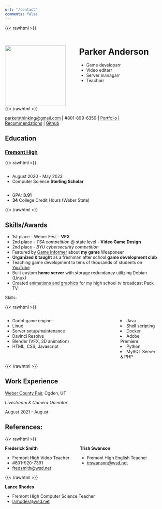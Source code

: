 ```yaml
---
url: "/contact"
comments: false
---
```


{{< rawhtml >}}
<div style="display: flex; justify-content: flex-start; flex-wrap: wrap; height=200px">
<img src="/images/profile/profile-pic.webp" height=200px style="margin: 35px 45px 0px 0px" />
 <div width=auto style="line-height: normal;">
  <h1>Parker Anderson</h1>
  <ul>
   <li>Game developarr</li>
   <li>Video editarr</li>
   <li>Server managarr</li>
   <li>Teacharr</li>
  </ul>
 </div>
</div>
{{< /rawhtml >}}

parkersthinking@gmail.com | #801-899-6359 | [Portfolio](/videos) | [Recommendations](/recommendations) | [Github](https://github.com/HelamanWarrior/) 

## Education

### [Fremont High](http://fremont.wsd.net/en/)

{{< rawhtml >}}
<div style="display: flex; flex-wrap: wrap;">
 <div style="flex-grow: 1">
  <ul>
  <li>August 2020 - May 2023</li>
  <li>Computer Science <strong>Sterling Scholar</strong></li>
  </ul>
 </div>
 <div style="flex-grow: 1; flex-basis: 1;">
  <ul "list-style-position: inside;">
  <li>GPA: <strong>3.91</strong></li>
  <li><strong>34</strong> College Credit Hours (Weber State)</li>
  </ul>
 </div>
</div>
{{< /rawhtml >}}


## Skills/Awards

- 1st place - Weber Fest - **VFX**
- 2nd place - *TSA competition* @ state level - **Video Game Design**
- 2nd place - *BYU cybersecurity competition*
- Featured by [Game Informer](https://www.gameinformer.com/2022/02/14/weaponeer-a-game-developed-by-a-17-year-old-that-you-can-play-with-one-hand-is-out-today) about **my game** Weaponeer
- **Organized & taught** as a freshman after school **game development club**
- Teaching game development to tens of thousands of students on [YouTube](https://www.youtube.com/c/@plug_world)
- Built custom **home server** with storage redundancy utilizing Debian (Linux)
- Created [animations and graphics](/videos/) for my high school tv broadcast Pack TV

Skills:

{{< rawhtml >}}
<div style="display: flex; flex-wrap: wrap;">
 <div style="flex-grow: 1;">
  <ul>
   <li>Godot game engine</li>
   <li>Linux</li>
   <li>Server setup/maintenance</li>
   <li>Davinci Resolve</li>
   <li>Blender (VFX, 3D animation)</li>
   <li>HTML, CSS, Javascript</li>
  </ul>
 </div>
 <div style="flex-grow: 1; flex-basis: 0;">
  <ul style="list-style-position: inside;">       
   <li>Java</li> 
   <li>Shell scripting</li>
   <li>Docker</li>
   <li>Adobe Premiere</li>
   <li>Python</li>
   <li>MySQL Server & PHP</li>
  </ul>
 </div>
</div>
{{< /rawhtml >}}

## Work Experience

[Weber County Fair](https://www.webercountyfair.org/), Ogden, UT 

*Livestream & Camera Operator*

August 2021 - August

## References:

{{< rawhtml >}}
<div style="display: flex; flex-wrap: wrap;">
 <div style="flex-grow: 1;">
  <strong>Frederick Smith</strong>
  <ul>
   <li>Fremont High Video Teacher</li>
   <li>#801-920-7391</li>
   <li><a href="mailto:fredsmith@wsd.net">fredsmith@wsd.net</a></li>
  </ul>
 </div>
 <div style="flex-grow: 1;">
  <strong>Trish Swanson</strong>
  <ul>       
   <li>Fremont High English Teacher</li> 
   <li><a href="mailto:trswanson@wsd.net">trswanson@wsd.net</a></li>
  </ul>
 </div>
</div>
{{< /rawhtml >}}

**Lance Rhodes**
- Fremont High Computer Science Teacher
- larhodes@wsd.net
